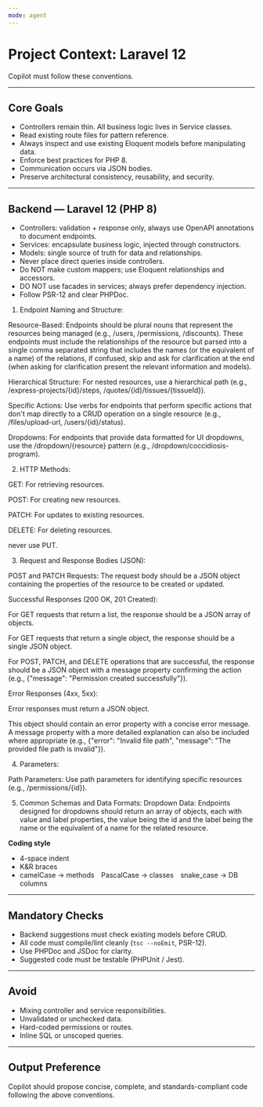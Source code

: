 ```yaml
---
mode: agent
---
```

# Project Context: Laravel 12

Copilot must follow these conventions.

---

## Core Goals
- Controllers remain thin. All business logic lives in Service classes.
- Read existing route files for pattern reference.
- Always inspect and use existing Eloquent models before manipulating data.
- Enforce best practices for PHP 8.
- Communication occurs via JSON bodies.
- Preserve architectural consistency, reusability, and security.

---

## Backend — Laravel 12 (PHP 8)
- Controllers: validation + response only, always use OpenAPI annotations to document endpoints.
- Services: encapsulate business logic, injected through constructors.
- Models: single source of truth for data and relationships.
- Never place direct queries inside controllers.
- Do NOT make custom mappers; use Eloquent relationships and accessors.
- DO NOT use facades in services; always prefer dependency injection.
- Follow PSR-12 and clear PHPDoc.
1. Endpoint Naming and Structure:

Resource-Based: Endpoints should be plural nouns that represent the resources being managed (e.g., /users, /permissions, /discounts). These endpoints must include the relationships of the resource but parsed into a single comma separated string that includes the names (or the equivalent of a name) of the relations, if confused, skip and ask for clarification at the end (when asking for clarification present the relevant information and models).

Hierarchical Structure: For nested resources, use a hierarchical path (e.g., /express-projects/{id}/steps, /quotes/{id}/tissues/{tissueId}).

Specific Actions: Use verbs for endpoints that perform specific actions that don't map directly to a CRUD operation on a single resource (e.g., /files/upload-url, /users/{id}/status).

Dropdowns: For endpoints that provide data formatted for UI dropdowns, use the /dropdown/{resource} pattern (e.g., /dropdown/coccidiosis-program).

2. HTTP Methods:

GET: For retrieving resources.

POST: For creating new resources.

PATCH: For updates to existing resources.

DELETE: For deleting resources.

never use PUT.

3. Request and Response Bodies (JSON):

POST and PATCH Requests: The request body should be a JSON object containing the properties of the resource to be created or updated.

Successful Responses (200 OK, 201 Created):

For GET requests that return a list, the response should be a JSON array of objects.

For GET requests that return a single object, the response should be a single JSON object.

For POST, PATCH, and DELETE operations that are successful, the response should be a JSON object with a message property confirming the action (e.g., {"message": "Permission created successfully"}).

Error Responses (4xx, 5xx):

Error responses must return a JSON object.

This object should contain an error property with a concise error message. A message property with a more detailed explanation can also be included where appropriate (e.g., {"error": "Invalid file path", "message": "The provided file path is invalid"}).

4. Parameters:

Path Parameters: Use path parameters for identifying specific resources (e.g., /permissions/{id}).

5. Common Schemas and Data Formats:
Dropdown Data: Endpoints designed for dropdowns should return an array of objects, each with value and label properties, the value being the id and the label being the name or the equivalent of a name for the related resource.


**Coding style**
- 4-space indent  
- K&R braces  
- camelCase → methods PascalCase → classes snake_case → DB columns

---


## Mandatory Checks
- Backend suggestions must check existing models before CRUD.
- All code must compile/lint cleanly (`tsc --noEmit`, PSR-12).
- Use PHPDoc and JSDoc for clarity.
- Suggested code must be testable (PHPUnit / Jest).

---

## Avoid
- Mixing controller and service responsibilities.
- Unvalidated or unchecked data.
- Hard-coded permissions or routes.
- Inline SQL or unscoped queries.

---

## Output Preference
Copilot should propose concise, complete, and standards-compliant code following the above conventions.

